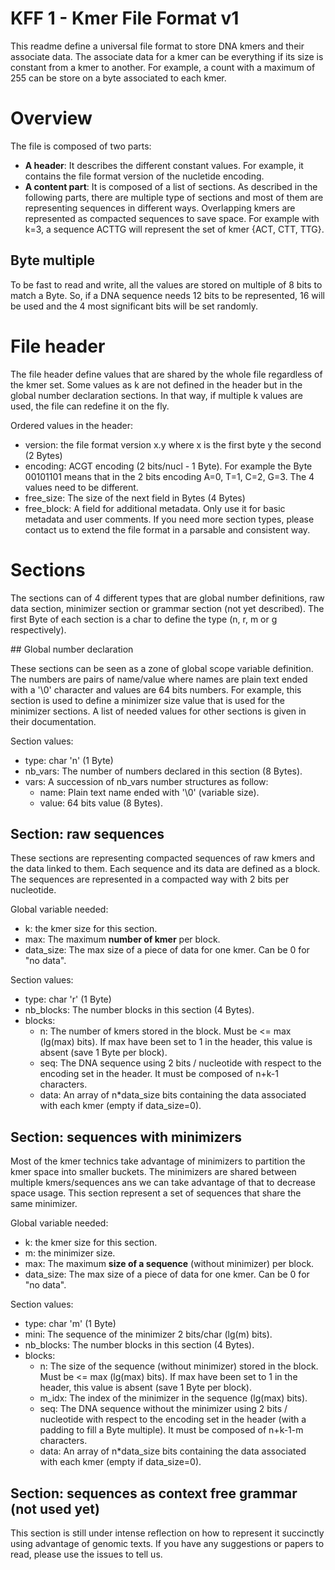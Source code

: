 # KFF 1 - Kmer File Format v1

This readme define a universal file format to store DNA kmers and their associate data.
The associate data for a kmer can be everything if its size is constant from a kmer to another.
For example, a count with a maximum of 255 can be store on a byte associated to each kmer.


# Overview

The file is composed of two parts:
* **A header**: It describes the different constant values.
For example, it contains the file format version of the nucletide encoding.
* **A content part**: It is composed of a list of sections.
As described in the following parts, there are multiple type of sections and most of them are representing sequences in different ways.
Overlapping kmers are represented as compacted sequences to save space.
For example with k=3, a sequence ACTTG will represent the set of kmer {ACT, CTT, TTG}.

## Byte multiple

To be fast to read and write, all the values are stored on multiple of 8 bits to match a Byte.
So, if a DNA sequence needs 12 bits to be represented, 16 will be used and the 4 most significant bits will be set randomly.


# File header

The file header define values that are shared by the whole file regardless of the kmer set.
Some values as k are not defined in the header but in the global number declaration sections.
In that way, if multiple k values are used, the file can redefine it on the fly.

Ordered values in the header:
* version: the file format version x.y where x is the first byte y the second (2 Bytes)
* encoding: ACGT encoding (2 bits/nucl - 1 Byte).
For example the Byte 00101101 means that in the 2 bits encoding A=0, T=1, C=2, G=3.
The 4 values need to be different.
* free_size: The size of the next field in Bytes (4 Bytes)
* free_block: A field for additional metadata. Only use it for basic metadata and user comments.
If you need more section types, please contact us to extend the file format in a parsable and consistent way.

# Sections

The sections can of 4 different types that are global number definitions, raw data section, minimizer section or grammar section (not yet described).
The first Byte of each section is a char to define the type (n, r, m or g respectively).

## Global number declaration

These sections can be seen as a zone of global scope variable definition.
The numbers are pairs of name/value where names are plain text ended with a '\0' character and values are 64 bits numbers.
For example, this section is used to define a minimizer size value that is used for the minimizer sections.
A list of needed values for other sections is given in their documentation.

Section values:
* type: char 'n' (1 Byte)
* nb_vars: The number of numbers declared in this section (8 Bytes).
* vars: A succession of nb_vars number structures as follow:
  * name: Plain text name ended with '\0' (variable size).
  * value: 64 bits value (8 Bytes).

## Section: raw sequences 

These sections are representing compacted sequences of raw kmers and the data linked to them.
Each sequence and its data are defined as a block.
The sequences are represented in a compacted way with 2 bits per nucleotide.

Global variable needed:
* k: the kmer size for this section.
* max: The maximum **number of kmer** per block.
* data_size: The max size of a piece of data for one kmer.
Can be 0 for "no data".

Section values:
* type: char 'r' (1 Byte)
* nb_blocks: The number blocks in this section (4 Bytes).
* blocks:
  * n: The number of kmers stored in the block. Must be <= max (lg(max) bits).
If max have been set to 1 in the header, this value is absent (save 1 Byte per block).
  * seq: The DNA sequence using 2 bits / nucleotide with respect to the encoding set in the header. It must be composed of n+k-1 characters.
  * data: An array of n\*data_size bits containing the data associated with each kmer (empty if data_size=0).


## Section: sequences with minimizers 

Most of the kmer technics take advantage of minimizers to partition the kmer space into smaller buckets.
The minimizers are shared between multiple kmers/sequences ans we can take advantage of that to decrease space usage.
This section represent a set of sequences that share the same minimizer.

Global variable needed:
* k: the kmer size for this section.
* m: the minimizer size.
* max: The maximum **size of a sequence** (without minimizer) per block.
* data_size: The max size of a piece of data for one kmer.
Can be 0 for "no data".

Section values:
* type: char 'm' (1 Byte)
* mini: The sequence of the minimizer 2 bits/char (lg(m) bits).
* nb_blocks: The number blocks in this section (4 Bytes).
* blocks:
  * n: The size of the sequence (without minimizer) stored in the block. Must be <= max (lg(max) bits).
If max have been set to 1 in the header, this value is absent (save 1 Byte per block).
  * m_idx: The index of the minimizer in the sequence (lg(max) bits).
  * seq: The DNA sequence without the minimizer using 2 bits / nucleotide with respect to the encoding set in the header (with a padding to fill a Byte multiple). It must be composed of n+k-1-m characters.
  * data: An array of n\*data_size bits containing the data associated with each kmer (empty if data_size=0).


## Section: sequences as context free grammar (not used yet)

This section is still under intense reflection on how to represent it succinctly using advantage of genomic texts.
If you have any suggestions or papers to read, please use the issues to tell us.
